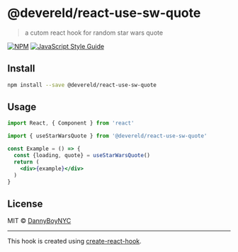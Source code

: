 # @devereld/react-use-sw-quote

> a cutom react hook for random star wars quote

[![NPM](https://img.shields.io/npm/v/@devereld/react-use-sw-quote.svg)](https://www.npmjs.com/package/@devereld/react-use-sw-quote) [![JavaScript Style Guide](https://img.shields.io/badge/code_style-standard-brightgreen.svg)](https://standardjs.com)

## Install

```bash
npm install --save @devereld/react-use-sw-quote
```

## Usage

```jsx
import React, { Component } from 'react'

import { useStarWarsQuote } from '@devereld/react-use-sw-quote'

const Example = () => {
  const {loading, quote} = useStarWarsQuote()
  return (
    <div>{example}</div>
  )
}
```

## License

MIT © [DannyBoyNYC](https://github.com/DannyBoyNYC)

---

This hook is created using [create-react-hook](https://github.com/hermanya/create-react-hook).
